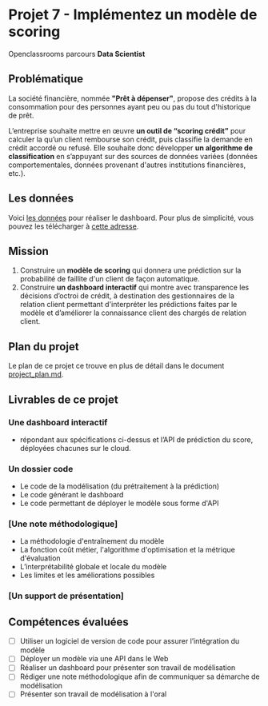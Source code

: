 # Projet 7 - Implémentez un modèle de scoring

Openclassrooms parcours **Data Scientist**

## Problématique

La société financière, nommée **"Prêt à dépenser"**, propose des crédits à la consommation pour des
personnes ayant peu ou pas du tout d'historique de prêt.

L’entreprise souhaite mettre en œuvre **un outil de “scoring crédit”** pour calculer la qu’un client
rembourse son crédit, puis classifie la demande en crédit accordé ou refusé. Elle souhaite donc
développer **un algorithme de classification** en s’appuyant sur des sources de données variées
(données comportementales, données provenant d'autres institutions financières, etc.).

## Les données

Voici [les données](https://www.kaggle.com/c/home-credit-default-risk/data) pour réaliser le
dashboard. Pour plus de simplicité, vous pouvez les télécharger à
[cette adresse](https://s3-eu-west-1.amazonaws.com/static.oc-static.com/prod/courses/files/Parcours_data_scientist/Projet+-+Impl%C3%A9menter+un+mod%C3%A8le+de+scoring/Projet+Mise+en+prod+-+home-credit-default-risk.zip).

## Mission

1. Construire un **modèle de scoring** qui donnera une prédiction sur la probabilité de faillite
   d'un client de façon automatique.
2. Construire **un dashboard interactif** qui montre avec transparence les décisions d’octroi de
   crédit, à destination des gestionnaires de la relation client permettant d'interpréter les
   prédictions faites par le modèle et d’améliorer la connaissance client des chargés de relation
   client.

## Plan du projet

Le plan de ce projet ce trouve en plus de détail dans le document
[project_plan.md](./project_plan.md).

## Livrables de ce projet

### Une dashboard interactif

- répondant aux spécifications ci-dessus et l’API de prédiction du score, déployées chacunes sur le
  cloud.

### Un dossier code

- Le code de la modélisation (du prétraitement à la prédiction)
- Le code générant le dashboard
- Le code permettant de déployer le modèle sous forme d'API

### [Une note méthodologique]

- La méthodologie d'entraînement du modèle
- La fonction coût métier, l'algorithme d'optimisation et la métrique d'évaluation
- L’interprétabilité globale et locale du modèle
- Les limites et les améliorations possibles

### [Un support de présentation]

## Compétences évaluées

- [ ] Utiliser un logiciel de version de code pour assurer l’intégration du modèle
- [ ] Déployer un modèle via une API dans le Web
- [ ] Réaliser un dashboard pour présenter son travail de modélisation
- [ ] Rédiger une note méthodologique afin de communiquer sa démarche de modélisation
- [ ] Présenter son travail de modélisation à l'oral
